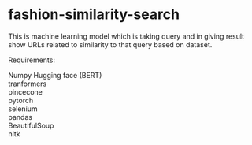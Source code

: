 # fashion-similarity-search
This is machine learning model which is taking query and in giving result show URLs related to similarity to that query based on dataset.

Requirements: 

Numpy
Hugging face (BERT)<br>
tranformers<br>
pincecone<br>
pytorch<br>
selenium <br>
pandas <br>
BeautifulSoup <br>
nltk<br>

